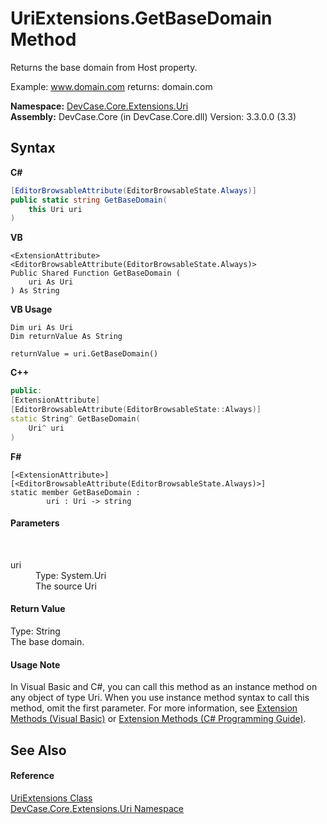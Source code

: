 # UriExtensions.GetBaseDomain Method 
 

Returns the base domain from Host property. 

 Example: www.domain.com returns: domain.com

**Namespace:**&nbsp;<a href="N_DevCase_Core_Extensions_Uri">DevCase.Core.Extensions.Uri</a><br />**Assembly:**&nbsp;DevCase.Core (in DevCase.Core.dll) Version: 3.3.0.0 (3.3)

## Syntax

**C#**<br />
``` C#
[EditorBrowsableAttribute(EditorBrowsableState.Always)]
public static string GetBaseDomain(
	this Uri uri
)
```

**VB**<br />
``` VB
<ExtensionAttribute>
<EditorBrowsableAttribute(EditorBrowsableState.Always)>
Public Shared Function GetBaseDomain ( 
	uri As Uri
) As String
```

**VB Usage**<br />
``` VB Usage
Dim uri As Uri
Dim returnValue As String

returnValue = uri.GetBaseDomain()
```

**C++**<br />
``` C++
public:
[ExtensionAttribute]
[EditorBrowsableAttribute(EditorBrowsableState::Always)]
static String^ GetBaseDomain(
	Uri^ uri
)
```

**F#**<br />
``` F#
[<ExtensionAttribute>]
[<EditorBrowsableAttribute(EditorBrowsableState.Always)>]
static member GetBaseDomain : 
        uri : Uri -> string 

```


#### Parameters
&nbsp;<dl><dt>uri</dt><dd>Type: System.Uri<br />The source Uri</dd></dl>

#### Return Value
Type: String<br />The base domain.

#### Usage Note
In Visual Basic and C#, you can call this method as an instance method on any object of type Uri. When you use instance method syntax to call this method, omit the first parameter. For more information, see <a href="https://docs.microsoft.com/dotnet/visual-basic/programming-guide/language-features/procedures/extension-methods">Extension Methods (Visual Basic)</a> or <a href="https://docs.microsoft.com/dotnet/csharp/programming-guide/classes-and-structs/extension-methods">Extension Methods (C# Programming Guide)</a>.

## See Also


#### Reference
<a href="T_DevCase_Core_Extensions_Uri_UriExtensions">UriExtensions Class</a><br /><a href="N_DevCase_Core_Extensions_Uri">DevCase.Core.Extensions.Uri Namespace</a><br />